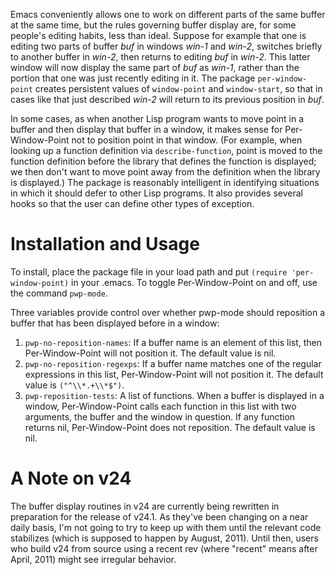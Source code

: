 Emacs conveniently allows one to work on different parts of the same buffer
at the same time, but the rules governing buffer display are, for some
people's editing habits, less than ideal.  Suppose for example that one is
editing two parts of buffer <i>buf</i> in windows <i>win-1</i> and
<i>win-2</i>, switches briefly to another buffer in <i>win-2</i>, then
returns to editing <i>buf</i> in <i>win-2</i>.  This latter window will now
display the same part of <i>buf</i> as <i>win-1</i>, rather than the portion
that one was just recently editing in it.  The package `per-window-point`
creates persistent values of `window-point` and `window-start`, so that in
cases like that just described <i>win-2</i> will return to its previous
position in <i>buf</i>.

In some cases, as when another Lisp program wants to move point in a buffer
and then display that buffer in a window, it makes sense for Per-Window-Point
not to position point in that window.  (For example, when looking up a
function definition via `describe-function`, point is moved to the function
definition before the library that defines the function is displayed; we then
don't want to move point away from the definition when the library is
displayed.)  The package is reasonably intelligent in identifying situations
in which it should defer to other Lisp programs.  It also provides several
hooks so that the user can define other types of exception.

Installation and Usage
======================

To install, place the package file in your load path and put `(require 'per-window-point)` in your .emacs.  To toggle Per-Window-Point on and off, use the command `pwp-mode`.

Three variables provide control over whether pwp-mode should reposition a buffer that has been displayed before in a window:

1. `pwp-no-reposition-names`:  If a buffer name is an element of this list, then Per-Window-Point will not position it. The default value is nil.
2. `pwp-no-reposition-regexps`:  If a buffer name matches one of the regular expressions in this list,  Per-Window-Point will not position it.  The default value is `("^\\*.+\\*$")`.
3. `pwp-reposition-tests`:  A list of functions.  When a buffer is displayed in a window, Per-Window-Point calls each function in this list with two arguments, the buffer and the window in question.  If any function returns nil, Per-Window-Point does not reposition.  The default value is nil.

A Note on v24
=============

The buffer display routines in v24 are currently being rewritten in
preparation for the release of v24.1. As they've been changing on a near
daily basis, I'm not going to try to keep up with them until the relevant
code stabilizes (which is supposed to happen by August, 2011).  Until then,
users who build v24 from source using a recent rev (where "recent" means
after April, 2011) might see irregular behavior.
